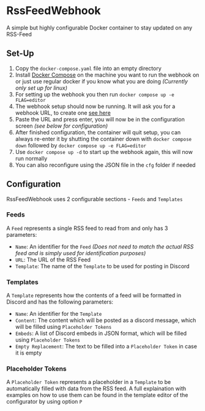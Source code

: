 ﻿# RssFeedWebhook
A simple but highly configurable Docker container to stay updated on any RSS-Feed
## Set-Up
1. Copy the `docker-compose.yaml` file into an empty directory
2. Install [Docker Compose](https://docs.docker.com/compose/install/) on the machine you want to run the webhook on or just use regular docker if you know what you are doing *(Currently only set up for linux)* 
3. For setting up the webhook you then run `docker compose up -e FLAG=editor`
4. The webhook setup should now be running. It will ask you for a webhook URL, to create one [see here](https://support.discord.com/hc/en-us/articles/228383668-Intro-to-Webhooks)
5. Paste the URL and press enter, you will now be in the configuration screen *(see below for configuration)*
6. After finished configuration, the container will quit setup, you can always re-enter it by shutting the container down with `docker compose down` followed by `docker compose up -e FLAG=editor`
7. Use `docker compose up -d` to start up the webhook again, this will now run normally
8. You can also reconfigure using the JSON file in the `cfg` folder if needed
## Configuration
RssFeedWebhook uses 2 configurable sections - `Feeds` and `Templates`
### Feeds
A `Feed` represents a single RSS feed to read from and only has 3 parameters:
- `Name`: An identifier for the `Feed` *(Does not need to match the actual RSS feed and is simply used for identification purposes)*
- `URL`: The URL of the RSS Feed
- `Template`: The name of the `Template` to be used for posting in Discord
### Templates
A `Template` represents how the contents of a feed will be formatted in Discord and has the following parameters:
- `Name`: An identifier for the `Template`
- `Content`: The content which will be posted as a discord message, which will be filled using `Placeholder Tokens`
- `Embeds`: A list of Discord embeds in JSON format, which will be filled using `Placeholder Tokens`
- `Empty Replacement`: The text to be filled into a `Placeholder Token` in case it is empty
### Placeholder Tokens
A `Placeholder Token` represents a placeholder in a `Template` to be automatically filled with data from the RSS feed. A full explaination with examples on how to use them can be found in the template editor of the configurator by using option `P`
